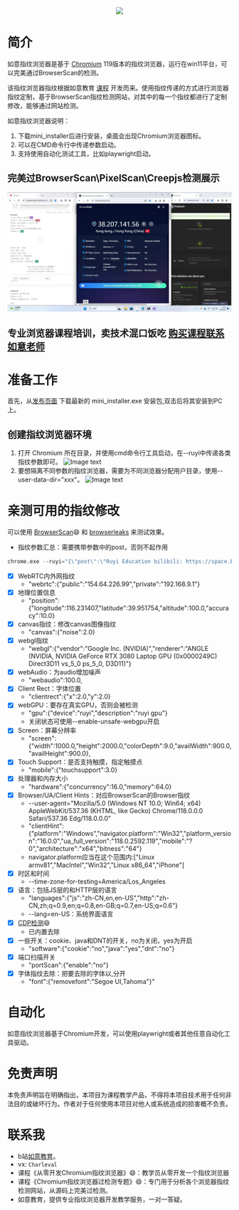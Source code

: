 <p align="center">
  <img src="assets/logo.png">
</p>

# 简介
如意指纹浏览器是基于 [Chromium](https://dev.chromium.org) 119版本的指纹浏览器，运行在win11平台，可以完美通过BrowserScan的检测。

该指纹浏览器指纹根据如意教育 [课程](https://space.bilibili.com/172381477) 开发而来。使用指纹传递的方式进行浏览器指纹定制，基于BrowserScan指纹检测网站，对其中的每一个指纹都进行了定制修改，能够通过网站检测。

如意指纹浏览器说明：

1. 下载mini_installer后进行安装，桌面会出现Chromium浏览器图标。
2. 可以在CMD命令行中传递参数启动。
3. 支持使用自动化测试工具，比如playwright启动。

## 完美过BrowserScan\PixelScan\Creepjs检测展示
![Image text](assets/fp.jpg)
## 专业浏览器课程培训，卖技术混口饭吃 [购买课程联系如意老师](https://space.bilibili.com/172381477)

# 准备工作
首先，从[发布页面]() 下载最新的 mini_installer.exe 安装包,双击后将其安装到PC上。

## 创建指纹浏览器环境
1. 打开 Chromium 所在目录，并使用cmd命令行工具启动，在--ruyi中传递各类指纹参数即可。
![Image text](assets/use.png)
2. 要想隔离不同参数的指纹浏览器，需要为不同浏览器分配用户目录，使用--user-data-dir="xxx"。
![Image text](assets/use2.png)


# 亲测可用的指纹修改
可以使用 [BrowserScan](https://www.browserscan.net/)<td>😄</td> 和 [browserleaks](https://browserleaks.com/) 来测试效果。
- 指纹参数汇总：需要携带参数中的post，否则不起作用
```python
chrome.exe --ruyi="{\"post\":\"Ruyi Education bilibili: https://space.bilibili.com/172381477\",\"portScan\":{\"enable\":\"no\"},\"canvas\":{\"noise\":2.0},\"webrtc\":{\"public\":\"154.64.226.99\",\"private\":\"192.168.9.1\"},\"position\":{\"longitude\":116.231407,\"latitude\":39.951754,\"altitude\":100.0,\"accuracy\":10.0},\"webgl\":{\"vendor\":\"Google Inc. (NVIDIA)\",\"renderer\":\"ANGLE (NVIDIA, NVIDIA GeForce RTX 3080 Laptop GPU (0x0000249C) Direct3D11 vs_5_0 ps_5_0, D3D11)\"},\"gpu\":{\"device\":\"ruyi\",\"description\":\"ruyi gpu\"},\"webaudio\":100.0,\"clientrect\":{\"x\":2.0,\"y\":2.0},\"screen\":{\"width\":1000.0,\"height\":2000.0,\"colorDepth\":9.0,\"availWidth\":900.0,\"availHeight\":900.0},\"mobile\":{\"touchsupport\":3.0},\"hardware\":{\"concurrency\":16.0,\"memory\":64.0},\"clientHint\":{\"platform\":\"Windows\",\"navigator.platform\":\"Win32\",\"platform_version\":\"16.0.0\",\"ua_full_version\":\"118.0.2592.119\",\"mobile\":\"?0\",\"architecture\":\"x64\",\"bitness\":\"64\"},\"languages\":{\"js\":\"zh-CN,en,en-US\",\"http\":\"zh-CN,zh;q=0.9,en;q=0.8,en-GB;q=0.7,en-US;q=0.6\"},\"software\":{\"cookie\":\"no\",\"java\":\"yes\",\"dnt\":\"no\"},\"font\":{\"removefont\":\"Segoe UI,Tahoma\"}}"   --user-agent="Mozilla/5.0 (Windows NT 10.0; Win64; x64) AppleWebKit/537.36 (KHTML, like Gecko) Chrome/118.0.0.0 Safari/537.36 Edg/118.0.0.0"  --lang=en-US  --time-zone-for-testing=America/Los_Angeles  --user-data-dir="C:/user2"
```

- [x] WebRTC内外网指纹
  - \"webrtc\":{\"public\":\"154.64.226.99\",\"private\":\"192.168.9.1\"}
- [x] 地理位置信息
  - \"position\":{\"longitude\":116.231407,\"latitude\":39.951754,\"altitude\":100.0,\"accuracy\":10.0}
- [x] canvas指纹：修改canvas图像指纹
  - \"canvas\":{\"noise\":2.0}
- [x] webgl指纹
  - \"webgl\":{\"vendor\":\"Google Inc. (NVIDIA)\",\"renderer\":\"ANGLE (NVIDIA, NVIDIA GeForce RTX 3080 Laptop GPU (0x0000249C) Direct3D11 vs_5_0 ps_5_0, D3D11)\"}
- [x] webAudio：为audio增加噪声
  - \"webaudio\":100.0,
- [x] Client Rect：字体位置
  - \"clientrect\":{\"x\":2.0,\"y\":2.0}
- [x] webGPU：要存在真实GPU，否则会被检测
  - \"gpu\":{\"device\":\"ruyi\",\"description\":\"ruyi gpu\"}
  - 关闭状态可使用--enable-unsafe-webgpu开启
- [x] Screen：屏幕分辨率
  - \"screen\":{\"width\":1000.0,\"height\":2000.0,\"colorDepth\":9.0,\"availWidth\":900.0,\"availHeight\":900.0},
- [x] Touch Support：是否支持触摸，指定触摸点
  - \"mobile\":{\"touchsupport\":3.0}
- [x] 处理器和内存大小
  - \"hardware\":{\"concurrency\":16.0,\"memory\":64.0}
- [x] Browser/UA/Client Hints：对应BrowserScan的Browser指纹
  - --user-agent="Mozilla/5.0 (Windows NT 10.0; Win64; x64) AppleWebKit/537.36 (KHTML, like Gecko) Chrome/118.0.0.0 Safari/537.36 Edg/118.0.0.0" 
  - \"clientHint\":{\"platform\":\"Windows\",\"navigator.platform\":\"Win32\",\"platform_version\":\"16.0.0\",\"ua_full_version\":\"118.0.2592.119\",\"mobile\":\"?0\",\"architecture\":\"x64\",\"bitness\":\"64\"}
  - navigator.platform应当在这个范围内:["Linux armv81","MacIntel","Win32","Linux x86_64","iPhone"]
- [x] 时区和时间
  -  --time-zone-for-testing=America/Los_Angeles
- [x] 语言：包括JS层的和HTTP层的语言
  - "languages\":{\"js\":\"zh-CN,en,en-US\",\"http\":\"zh-CN,zh;q=0.9,en;q=0.8,en-GB;q=0.7,en-US;q=0.6\"}
  - --lang=en-US：系统界面语言
- [x] [CDP检测](https://www.browserscan.net/bot-detection)<td>😄</td>
  - 已内置去除
- [x] 一些开关：cookie、java和DNT的开关，no为关闭，yes为开启
  - \"software\":{\"cookie\":\"no\",\"java\":\"yes\",\"dnt\":\"no\"}
- [x] 端口扫描开关
  - \"portScan\":{\"enable\":\"no\"}
- [x] 字体指纹去除：把要去除的字体以,分开
  - \"font\":{\"removefont\":\"Segoe UI,Tahoma\"}"

# 自动化
如意指纹浏览器基于Chromium开发，可以使用playwright或者其他任意自动化工具驱动。 

# 免责声明
本免责声明旨在明确指出，本项目为课程教学产品，不得将本项目技术用于任何非法目的或破坏行为。作者对于任何使用本项目对他人或系统造成的损害概不负责。

# 联系我
- b站[如意教育](https://space.bilibili.com/172381477)。
- vx: `Charleval`
- 课程《从零开发Chromium指纹浏览器》<td>😄</td>：教学员从零开发一个指纹浏览器
- 课程《Chromium指纹浏览器过检测专题》<td>😄</td>：专门用于分析各个浏览器指纹检测网站，从源码上完美过检测。
- 如意教育，提供专业指纹浏览器开发教学服务，一对一答疑。

